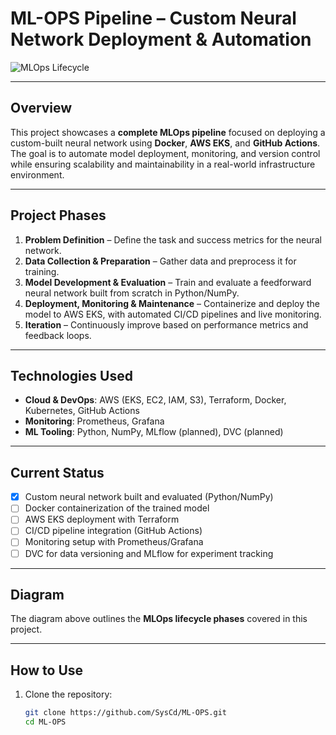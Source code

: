 # ML-OPS Pipeline – Custom Neural Network Deployment & Automation

![MLOps Lifecycle](./diagram.png)

---

## Overview

This project showcases a **complete MLOps pipeline** focused on deploying a custom-built neural network using **Docker**, **AWS EKS**, and **GitHub Actions**. The goal is to automate model deployment, monitoring, and version control while ensuring scalability and maintainability in a real-world infrastructure environment.

---

## Project Phases

1. **Problem Definition** – Define the task and success metrics for the neural network.
2. **Data Collection & Preparation** – Gather data and preprocess it for training.
3. **Model Development & Evaluation** – Train and evaluate a feedforward neural network built from scratch in Python/NumPy.
4. **Deployment, Monitoring & Maintenance** – Containerize and deploy the model to AWS EKS, with automated CI/CD pipelines and live monitoring.
5. **Iteration** – Continuously improve based on performance metrics and feedback loops.

---

## Technologies Used

- **Cloud & DevOps**: AWS (EKS, EC2, IAM, S3), Terraform, Docker, Kubernetes, GitHub Actions
- **Monitoring**: Prometheus, Grafana
- **ML Tooling**: Python, NumPy, MLflow (planned), DVC (planned)

---

## Current Status

- [x] Custom neural network built and evaluated (Python/NumPy)
- [ ] Docker containerization of the trained model
- [ ] AWS EKS deployment with Terraform
- [ ] CI/CD pipeline integration (GitHub Actions)
- [ ] Monitoring setup with Prometheus/Grafana
- [ ] DVC for data versioning and MLflow for experiment tracking

---

## Diagram

The diagram above outlines the **MLOps lifecycle phases** covered in this project.

---

## How to Use

1. Clone the repository:
   ```bash
   git clone https://github.com/SysCd/ML-OPS.git
   cd ML-OPS
